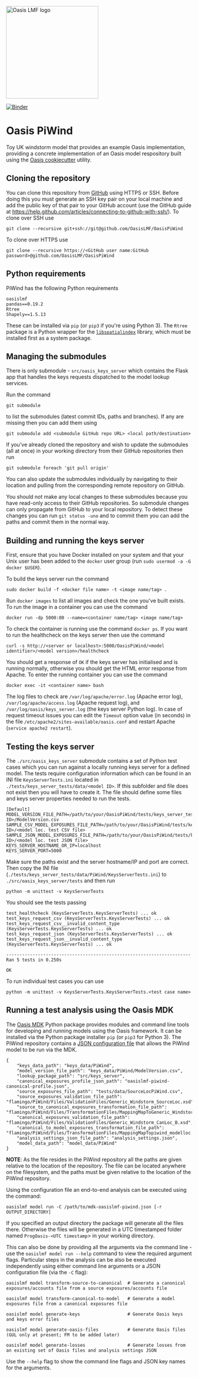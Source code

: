 <img src="https://oasislmf.org/packages/oasis_theme_package/themes/oasis_theme/assets/src/oasis-lmf-colour.png" alt="Oasis LMF logo" width="250"/>

[![Binder](https://mybinder.org/badge.svg)](https://mybinder.org/v2/gh/OasisLMF/OasisPiWind/master)

# Oasis PiWind
Toy UK windstorm model that provides an example Oasis implementation, providing a concrete implementation of an Oasis model respository built using the <a href="https://github.com/OasisLMF/cookiecutter-OasisModel">Oasis cookiecutter</a> utility.

## Cloning the repository

You can clone this repository from <a href="https://github.com/OasisLMF/OasisPiWind" target="_blank">GitHub</a> using HTTPS or SSH. Before doing this you must generate an SSH key pair on your local machine and add the public key of that pair to your GitHub account (use the GitHub guide at <a href="https://help.github.com/articles/connecting-to-github-with-ssh/" target="_blank">https://help.github.com/articles/connecting-to-github-with-ssh/</a>). To clone over SSH use

    git clone --recursive git+ssh://git@github.com/OasisLMF/OasisPiWind

To clone over HTTPS use

    git clone --recursive https://<GitHub user name:GitHub password>@github.com/OasisLMF/OasisPiWind

## Python requirements

PiWind has the following Python requirements

    oasislmf
    pandas==0.19.2
    Rtree
    Shapely==1.5.13

These can be installed via `pip` (or `pip3` if you're using Python 3). The `Rtree` package is a Python wrapper for the <a href="https://libspatialindex.github.io/" target="_blank">`libspatialindex`</a> library, which must be installed first as a system package.

## Managing the submodules

There is only submodule - `src/oasis_keys_server` which contains the Flask app that handles the keys requests dispatched to the model lookup services.

Run the command

    git submodule

to list the submodules (latest commit IDs, paths and branches). If any are missing then you can add them using

	git submodule add <submodule GitHub repo URL> <local path/destination>

If you've already cloned the repository and wish to update the submodules (all at once) in your working directory from their GitHub repositories then run

    git submodule foreach 'git pull origin'

You can also update the submodules individually by navigating to their location and pulling from the corresponding remote repository on GitHub.

You should not make any local changes to these submodules because you have read-only access to their GitHub repositories. So submodule changes can only propagate from GitHub to your local repository. To detect these changes you can run `git status -uno` and to commit them you can add the paths and commit them in the normal way.

## Building and running the keys server

First, ensure that you have Docker installed on your system and that your Unix user has been added to the `docker` user group (run `sudo usermod -a -G docker $USER`).

To build the keys server run the command

    sudo docker build -f <docker file name> -t <image name/tag> .

Run `docker images` to list all images and check the one you've built exists. To run the image in a container you can use the command

    docker run -dp 5000:80 --name=<container name/tag> <image name/tag>

To check the container is running use the command `docker ps`. If you want to run the healthcheck on the keys server then use the command

    curl -s http://<server or localhost>:5000/OasisPiWind/<model identifier>/<model version>/healthcheck

You should get a response of `OK` if the keys server has initialised and is running normally, otherwise you should get the HTML error response from Apache. To enter the running container you can use the command

    docker exec -it <container name> bash

The log files to check are `/var/log/apache/error.log` (Apache error log), `/var/log/apache/access.log` (Apache request log), and `/var/log/oasis/keys_server.log` (the keys server Python log). In case of request timeout issues you can edit the `Timeout` option value (in seconds) in the file `/etc/apache2/sites-available/oasis.conf` and restart Apache (`service apache2 restart`).

## Testing the keys server

The `./src/oasis_keys_server` submodule contains a set of Python test cases which you can run against a locally running keys server for a defined model. The tests require configuration information which can be found in an INI file `KeysServerTests.ini` located in `./tests/keys_server_tests/data/<model ID>`. If this subfolder and file does not exist then you will have to create it. The file should define some files and keys server properties needed to run the tests.

    [Default]
    MODEL_VERSION_FILE_PATH=/path/to/your/OasisPiWind/tests/keys_server_tests/data/<model ID>/ModelVersion.csv
    SAMPLE_CSV_MODEL_EXPOSURES_FILE_PATH=/path/to/your/OasisPiWind/tests/keys_server_tests/data/<model ID>/<model loc. test CSV file>
    SAMPLE_JSON_MODEL_EXPOSURES_FILE_PATH=/path/to/your/OasisPiWind/tests/keys_server_tests/data/<model ID>/<model loc. test JSON file>
    KEYS_SERVER_HOSTNAME_OR_IP=localhost
    KEYS_SERVER_PORT=5000

Make sure the paths exist and the server hostname/IP and port are correct. Then copy the INI file (`./tests/keys_server_tests/data/PiWind/KeysServerTests.ini`) to `./src/oasis_keys_server/tests` and then run

    python -m unittest -v KeysServerTests

You should see the tests passing

    test_healthcheck (KeysServerTests.KeysServerTests) ... ok
    test_keys_request_csv (KeysServerTests.KeysServerTests) ... ok
    test_keys_request_csv__invalid_content_type (KeysServerTests.KeysServerTests) ... ok
    test_keys_request_json (KeysServerTests.KeysServerTests) ... ok
    test_keys_request_json__invalid_content_type (KeysServerTests.KeysServerTests) ... ok

    ----------------------------------------------------------------------
    Ran 5 tests in 0.250s

    OK

To run individual test cases you can use

    python -m unittest -v KeysServerTests.KeysServerTests.<test case name>

## Running a test analysis using the Oasis MDK

The <a href="https://pypi.org/project/oasislmf/" target="_blank">Oasis MDK</a> Python package provides modules and command line tools for developing and running models using the Oasis framework. It can be installed via the Python package installer `pip` (or `pip3` for Python 3). The PiWind repository contains a <a href="https://github.com/OasisLMF/OasisPiWind/blob/master/mdk-oasislmf-piwind.json" target="_blank">JSON configuration file</a> that allows the PiWind model to be run via the MDK.

    {
        "keys_data_path": "keys_data/PiWind",
        "model_version_file_path": "keys_data/PiWind/ModelVersion.csv", 
        "lookup_package_path": "src/keys_server",
        "canonical_exposures_profile_json_path": "oasislmf-piwind-canonical-profile.json",
        "source_exposures_file_path": "tests/data/SourceLocPiWind.csv",
        "source_exposures_validation_file_path": "flamingo/PiWind/Files/ValidationFiles/Generic_Windstorm_SourceLoc.xsd",
        "source_to_canonical_exposures_transformation_file_path": "flamingo/PiWind/Files/TransformationFiles/MappingMapToGeneric_Windstorm_CanLoc_A.xslt",
        "canonical_exposures_validation_file_path": "flamingo/PiWind/Files/ValidationFiles/Generic_Windstorm_CanLoc_B.xsd",
        "canonical_to_model_exposures_transformation_file_path": "flamingo/PiWind/Files/TransformationFiles/MappingMapTopiwind_modelloc.xslt",
        "analysis_settings_json_file_path": "analysis_settings.json",
        "model_data_path": "model_data/PiWind"
    }

**NOTE**: As the file resides in the PiWind repository all the paths are given relative to the location of the repository. The file can be located anywhere on the filesystem, and the paths must be given relative to the location of the PiWind repository.

Using the configuration file an end-to-end analysis can be executed using the command:

	oasislmf model run -C /path/to/mdk-oasislmf-piwind.json [-r OUTPUT_DIRECTORY]

If you specified an output directory the package will generate all the files there. Otherwise the files will be generated in a UTC timestamped folder named `ProgOasis-<UTC timestamp`> in your working directory.

This can also be done by providing all the arguments via the command line - use the `oasislmf model run --help` command to view the required argument flags. Particular steps in the analysis can be also be executed independently using either command line arguments or a JSON configuration file (via the `-C` flag):

    oasislmf model transform-source-to-canonical  # Generate a canonical exposures/accounts file from a source exposures/accounts file

    oasislmf model transform-canonical-to-model   # Generate a model exposures file from a canonical exposures file

    oasislmf model generate-keys                  # Generate Oasis keys and keys error files

    oasislmf model generate-oasis-files           # Generate Oasis files (GUL only at present; FM to be added later)

    oasislmf model generate-losses                # Generate losses from an existing set of Oasis files and analysis settings JSON

Use the `--help` flag to show the command line flags and JSON key names for the arguments.
